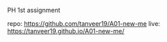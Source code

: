 PH 1st assignment

repo: https://github.com/tanveer19/A01-new-me
live: https://tanveer19.github.io/A01-new-me/
